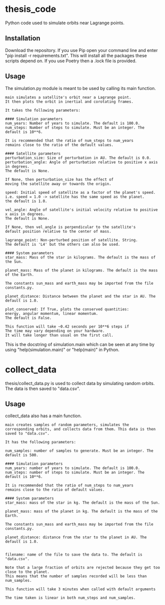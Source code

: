 # thesis_code

Python code used to simulate orbits near Lagrange points.

## Installation

Download the repository.
If you use Pip open your command line and enter "pip install -r requirements.txt". This will install all the packages these scripts depend on. If you use Poetry then a .lock file is provided.

## Usage

The simulation.py module is meant to be used by calling its main function.

```
main simulates a satellite's orbit near a Lagrange point.
It then plots the orbit in inertial and corotating frames.

It takes the following parameters:

#### Simulation parameters
num_years: Number of years to simulate. The default is 100.0.
num_steps: Number of steps to simulate. Must be an integer. The default is 10**6.

It is recommended that the ratio of num_steps to num_years
remains close to the ratio of the default values.

#### Satellite parameters
perturbation_size: Size of perturbation in AU. The default is 0.0.
perturbation_angle: Angle of perturbation relative to positive x axis in degrees.
The default is None.

If None, then perturbation_size has the effect of
moving the satellite away or towards the origin.

speed: Initial speed of satellite as a factor of the planet's speed.
i.e. speed = 1.0 -> satellite has the same speed as the planet.
the default is 1.0.

vel_angle: Angle of satellite's initial velocity relative to positive x axis in degrees.
The default is None.

If None, then vel_angle is perpendicular to the satellite's
default position relative to the center of mass.

lagrange_point: Non-perturbed position of satellite. String.
The default is 'L4' but the others can also be used.

#### System parameters
star_mass: Mass of the star in kilograms. The default is the mass of the Sun.

planet_mass: Mass of the planet in kilograms. The default is the mass of the Earth.

The constants sun_mass and earth_mass may be imported from the file constants.py.

planet_distance: Distance between the planet and the star in AU. The default is 1.0.

plot_conserved: If True, plots the conserved quantities:
energy, angular momentum, linear momentum.
The default is False.

This function will take ~0.42 seconds per 10**6 steps if
The time may vary depending on your hardware.
It will take longer than usual on the first call.
```

This is the docstring of simulation.main which can be seen at any time by using "help(simulation.main)" or "help(main)" in Python.

# collect_data

thesis/collect_data.py is used to collect data by simulating random orbits. The data is then saved to "data.csv".

## Usage

collect_data also has a main function.

```
main creates samples of random parameters, simulates the
corresponding orbits, and collects data from them. This data is then saved to "data.csv".

It has the following parameters:

num_samples: number of samples to generate. Must be an integer. The default is 500.

#### Simulation parameters
num_years: number of years to simulate. The default is 100.0.
num_steps: number of steps to simulate. Must be an integer. The default is 10**6.

It is recommended that the ratio of num_steps to num_years
remains close to the ratio of default values.

#### System parameters
star_mass: mass of the star in kg. The default is the mass of the Sun.

planet_mass: mass of the planet in kg. The default is the mass of the Earth.

The constants sun_mass and earth_mass may be imported from the file constants.py.

planet_distance: distance from the star to the planet in AU. The default is 1.0.


filename: name of the file to save the data to. The default is "data.csv".

Note that a large fraction of orbits are rejected because they get too close to the planet.
This means that the number of samples recorded will be less than num_samples.

This function will take 3 minutes when called with default arguments

The time taken is linear in both num_steps and num_samples.
```
